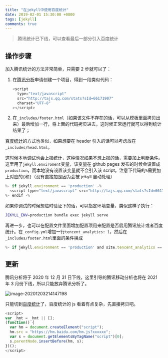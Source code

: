 ```yaml
---
title: "在jekyll中使用百度统计"
date: 2019-02-01 15:30:00 +0800
tags: [jekyll]
comments: true
---
```


> 腾讯统计已下线，可以查看最后一部分引入百度统计

## 操作步骤

加入腾讯统计的方法非常简单，只需要 2 步就可以了：

1. 在[腾讯分析](https://ta.qq.com/)申请创建一个项目，得到一段类似代码：

   ```javascript
   <script
     type="text/javascript"
     src="http://tajs.qq.com/stats?sId=66171907"
     charset="UTF-8"
   ></script>
   ```

2. 在`_includes/footer.html`（如果该文件不存在的话，可以从模板里面拷贝出来）最后增加一行，将上面的代码拷贝进去，这时候正常运行就可以得到统计结果了；

[百度统计](https://tongji.baidu.com)的方式也类似，如果想要在 header 引入的话可以考虑放在`_includes/head.html`。

这时候本地调试也会上报统计，这种情况如果不想上报的话，需要加上判断条件。这里用了`jekyll.enviroment`变量，该变量在 github pages 发布的时候会设置成`production`，而本地没有设置该变量就不会引入该 script。注意下代码的`%`需要加上对应的`{`和`}`（没有直接加是因为会被 jekyll 自动处理）

```javascript
%- if jekyll.environment == 'production' -%
  <script type="text/javascript" src="http://tajs.qq.com/stats?sId=66171907" charset="UTF-8"></script>
%- endif -%
```

如果你调试的时候想临时验证下的话，可以指定环境变量，类似这样子执行：

```bash
JEKYLL_ENV=production bundle exec jekyll serve
```

再进一步，也可以在配置文件里面增加配置项用来配置是否启用腾讯统计或者百度统计。在`_config.yml`增加一行`tencent_analytics: 1`，然后在`_includes/footer.html`里面的条件换成

```javascript
%- if jekyll.environment == 'production' and site.tencent_analytics == 1 -%
```

## 更新

腾讯分析将于 2020 年 12 月 31 日下线，这里引导的腾讯移动分析也将在 2021 年 3 月份下线，所以只能放弃腾讯分析了。

![image-20201203214147198](https://pic-1251468582.picsh.myqcloud.com/pic/2021/11/04/49ed9a.png)

只能切到[百度统计](https://tongji.baidu.com/sc-web)了，百度统计的 js 看着有点复杂，先直接拷贝吧。

```javascript
<script>
var _hmt = _hmt || [];
(function() {
  var hm = document.createElement("script");
  hm.src = "https://hm.baidu.com/hm.js?xxxxxx";
  var s = document.getElementsByTagName("script")[0];
  s.parentNode.insertBefore(hm, s);
})();
</script>

```

